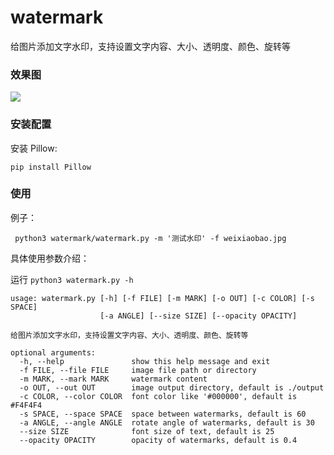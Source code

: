 # watermark
给图片添加文字水印，支持设置文字内容、大小、透明度、颜色、旋转等

### 效果图

![](https://raw.githubusercontent.com/jingle1267/watermark/master/output/weixiaobao.jpg)

### 安装配置

安装 Pillow:

`pip install Pillow`

### 使用

例子：

` python3 watermark/watermark.py -m '测试水印' -f weixiaobao.jpg`

具体使用参数介绍：

运行 `python3 watermark.py -h`

```
usage: watermark.py [-h] [-f FILE] [-m MARK] [-o OUT] [-c COLOR] [-s SPACE]
                    [-a ANGLE] [--size SIZE] [--opacity OPACITY]

给图片添加文字水印，支持设置文字内容、大小、透明度、颜色、旋转等

optional arguments:
  -h, --help               show this help message and exit
  -f FILE, --file FILE     image file path or directory
  -m MARK, --mark MARK     watermark content
  -o OUT, --out OUT        image output directory, default is ./output
  -c COLOR, --color COLOR  font color like '#000000', default is #F4F4F4
  -s SPACE, --space SPACE  space between watermarks, default is 60
  -a ANGLE, --angle ANGLE  rotate angle of watermarks, default is 30
  --size SIZE              font size of text, default is 25
  --opacity OPACITY        opacity of watermarks, default is 0.4


```
